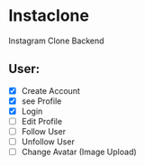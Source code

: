 # Instaclone

Instagram Clone Backend

## User:

- [x] Create Account
- [x] see Profile
- [x] Login
- [ ] Edit Profile
- [ ] Follow User
- [ ] Unfollow User
- [ ] Change Avatar (Image Upload)